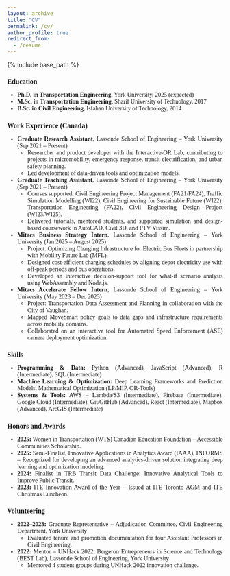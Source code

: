 ```yaml
---
layout: archive
title: "CV"
permalink: /cv/
author_profile: true
redirect_from:
  - /resume
---
```


{% include base_path %}

<div style="font-size: 14px; font-family: 'Georgia', serif; text-align: justify;">

<h2 style="font-size: 16px; font-family: 'Georgia', serif;">Education</h2>
<ul>
  <li><strong>Ph.D. in Transportation Engineering</strong>, York University, 2025 (expected)</li>
  <li><strong>M.Sc. in Transportation Engineering</strong>, Sharif University of Technology, 2017</li>
  <li><strong>B.Sc. in Civil Engineering</strong>, Isfahan University of Technology, 2014</li>
</ul>

<h2 style="font-size: 16px; font-family: 'Georgia', serif;">Work Experience (Canada)</h2>
<ul>

  <li><strong>Graduate Research Assistant</strong>, Lassonde School of Engineering – York University (Sep 2021 – Present)
    <ul>
      <li>Researcher and product developer with the Interactive-OR Lab, contributing to projects in micromobility, emergency response, transit electrification, and urban safety planning.</li>
      <li>Led development of data-driven tools and optimization models.</li>
    </ul>
  </li>

  <li><strong>Graduate Teaching Assistant</strong>, Lassonde School of Engineering – York University (Sep 2021 – Present)
    <ul>
      <li>Courses supported: Civil Engineering Project Management (FA21/FA24), Traffic Simulation Modelling (WI22), Civil Engineering for Sustainable Future (WI22), Transportation Engineering (FA22), Civil Engineering Design Project (WI23/WI25).</li>
      <li>Delivered tutorials, mentored students, and supported simulation and design-based coursework in AutoCAD, Civil 3D, and PTV Vissim.</li>
    </ul>
  </li>

<li><strong>Mitacs Business Strategy Intern</strong>, Lassonde School of Engineering – York University (Jan 2025 – August 2025)
    <ul>
      <li>Project: Optimizing Charging Infrastructure for Electric Bus Fleets in partnership with Mobility Future Lab (MFL).</li>
      <li>Designed cost-efficient charging schedules by aligning depot electricity use with off-peak periods and bus operations.</li>
      <li>Developed an interactive decision-support tool for what-if scenario analysis using WebAssembly and Node.js.</li>
    </ul>
  </li>

  <li><strong>Mitacs Accelerate Fellow Intern</strong>, Lassonde School of Engineering – York University (May 2023 – Dec 2023)
    <ul>
      <li>Project: Transportation Data Assessment and Planning in collaboration with the City of Vaughan.</li>
      <li>Mapped MoveSmart policy goals to data gaps and infrastructure requirements across mobility domains.</li>
      <li>Collaborated on an interactive tool for Automated Speed Enforcement (ASE) camera deployment optimization.</li>
    </ul>
  </li>
</ul>

<h2 style="font-size: 16px; font-family: 'Georgia', serif;">Skills</h2>
<!-- <ul>
  <li><strong>Programming & Data:</strong> Python, JavaScript, R, SQL, C++, MATLAB, REST APIs, Git/GitHub</li>
  <li><strong>Machine Learning:</strong> TensorFlow, PyTorch, Graph Neural Networks, demand forecasting</li>
  <li><strong>Optimization & Operations Research:</strong> Mathematical Optimization (LP/MIP), Deep Learning, Operations Research, Large-scale model design</li>
  <li><strong>Product Development & Cloud Deployment:</strong> Web-based decision support tools, React, HTML/CSS, AWS (Lambda, S3), Firebase, Google Cloud Platform, WebAssembly solvers</li>
  <li><strong>GIS & Spatial Analysis:</strong> Mapbox, ArcGIS, TransCAD, PTV Vissim/Vissum, AutoCAD, Civil 3D, Arena</li>
  <li><strong>Soft Skills:</strong> Project Management, Problem Solving, Cross-Functional Collaboration, Technical Communication</li>
</ul> -->
<ul>
  <li><strong>Programming & Data:</strong> Python (Advanced), JavaScript (Advanced), R (Intermediate), SQL (Intermediate)</li>
  <li><strong>Machine Learning & Optimization:</strong> Deep Learning Frameworks and Prediction Models, Mathematical Optimization (LP/MIP, OR-Tools)</li>
  <li><strong>Systems & Tools:</strong> AWS – Lambda/S3 (Intermediate), Firebase (Intermediate), Google Cloud (Intermediate), Git/GitHub (Advanced), React (Intermediate), Mapbox (Advanced), ArcGIS (Intermediate)</li>
</ul>

<h2 style="font-size: 16px; font-family: 'Georgia', serif;">Honors and Awards</h2>
<ul>
  <li><strong>2025:</strong> Women in Transportation (WTS) Canadian Education Foundation – Accessible Communities Scholarship. </li>
  <li><strong>2025:</strong> Semi-Finalist, Innovative Applications in Analytics Award (IAAA), INFORMS – Recognized for developing an advanced analytics-driven solution integrating deep learning and optimization modeling. </li>
  <li><strong>2024:</strong> Finalist in TRB Transit Data Challenge: Innovative Analytical Tools to Improve Public Transit. </li>
  <li><strong>2023:</strong> ITE Innovation Award of the Year – Issued at ITE Toronto AGM and ITE Christmas Luncheon.</li>
</ul>

<h2 style="font-size: 16px; font-family: 'Georgia', serif;">Volunteering</h2>
<ul>
  <li><strong>2022–2023:</strong> Graduate Representative – Adjudication Committee, Civil Engineering Department, York University
    <ul>
      <li>Evaluated tenure and promotion documentation for four Assistant Professors in Civil Engineering.</li>
    </ul>
  </li>
  <li><strong>2022:</strong> Mentor – UNHack 2022, Bergeron Entrepreneurs in Science and Technology (BEST Lab), Lassonde School of Engineering, York University
    <ul>
      <li>Mentored 4 student groups during UNHack 2022 innovation challenge.</li>
    </ul>
  </li>
</ul>

</div>
